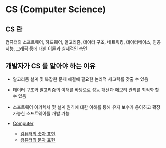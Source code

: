 # CS (Computer Science)

## CS 란

컴퓨터의 소프트웨어, 하드웨어, 알고리즘, 데이터 구조, 네트워킹, 데이터베이스, 인공지능, 그래픽 등에 대한 이론과 실제적인 측면

## 개발자가 CS 를 알아야 하는 이유

- 알고리즘 설계 및 복잡한 문제 해결에 필요한 논리적 사고력를 갖출 수 있음
- 데이터 구조와 알고리즘의 이해를 바탕으로 성능 개선과 메모리 관리를 최적화 할 수 있음
- 소프트웨어 아키텍처 및 설계 원칙에 대한 이해를 통해 유지 보수가 용이하고 확장 가능한 소프트웨어를 개발 가능

- [Computer](https://github.com/sotthang/TIL/blob/master/cs/computer.md)
  - [컴퓨터의 숫자 표현](https://github.com/sotthang/TIL/blob/master/cs/number.md)
  - [컴퓨터의 문자 표현](https://github.com/sotthang/TIL/blob/master/cs/character.md)
